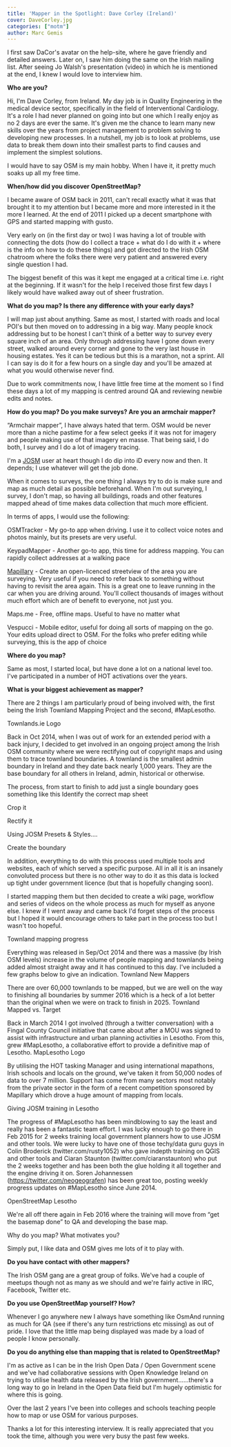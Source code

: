 ```yaml
---
title: 'Mapper in the Spotlight: Dave Corley (Ireland)'
cover: DaveCorley.jpg
categories: ["motm"]
author: Marc Gemis
---
```


I first saw DaCor's avatar on the help-site, where he gave friendly and detailed answers. Later on, I saw him doing the same on the Irish mailing list. After seeing Jo Walsh's presentation (video) in which he is mentioned at the end, I knew I would love to interview him.

**Who are you?**

Hi, I'm Dave Corley, from Ireland. My day job is in Quality Engineering in the medical device sector, specifically in the field of Interventional Cardiology. It's a role I had never planned on going into but one which I really enjoy as no 2 days are ever the same. It's given me the chance to learn many new skills over the years from project management to problem solving to developing new processes. In a nutshell, my job is to look at problems, use data to break them down into their smallest parts to find causes and implement the simplest solutions.

I would have to say OSM is my main hobby. When I have it, it pretty much soaks up all my free time.

**When/how did you discover OpenStreetMap?**

I became aware of OSM back in 2011, can't recall exactly what it was that brought it to my attention but I became more and more interested in it the more I learned. At the end of 2011 I picked up a decent smartphone with GPS and started mapping with gusto.

Very early on (in the first day or two) I was having a lot of trouble with connecting the dots (how do I collect a trace + what do I do with it + where is the info on how to do these things) and got directed to the Irish OSM chatroom where the folks there were very patient and answered every single question I had.

The biggest benefit of this was it kept me engaged at a critical time i.e. right at the beginning. If it wasn't for the help I received those first few days I likely would have walked away out of sheer frustration.

**What do you map? Is there any difference with your early days?**

I will map just about anything. Same as most, I started with roads and local POI's but then moved on to addressing in a big way. Many people knock addressing but to be honest I can't think of a better way to survey every square inch of an area. Only through addressing have I gone down every street, walked around every corner and gone to the very last house in housing estates. Yes it can be tedious but this is a marathon, not a sprint. All I can say is do it for a few hours on a single day and you'll be amazed at what you would otherwise never find.

Due to work commitments now, I have little free time at the moment so I find these days a lot of my mapping is centred around QA and reviewing newbie edits and notes.

**How do you map? Do you make surveys? Are you an armchair mapper?**

“Armchair mapper”, I have always hated that term. OSM would be never more than a niche pastime for a few select geeks if it was not for imagery and people making use of that imagery en masse. That being said, I do both, I survey and I do a lot of imagery tracing.

I'm a [JOSM](josm.openstreetmap.de) user at heart though I do dip into iD every now and then. It depends; I use whatever will get the job done.

When it comes to surveys, the one thing I always try to do is make sure and map as much detail as possible beforehand. When I'm out surveying, I survey, I don't map, so having all buildings, roads and other features mapped ahead of time makes data collection that much more efficient.

In terms of apps, I would use the following:

OSMTracker - My go-to app when driving. I use it to collect voice notes and photos mainly, but its presets are very useful.

KeypadMapper - Another go-to app, this time for address mapping. You can rapidly collect addresses at a walking pace

[Mapillary](mapillary.com) - Create an open-licenced streetview of the area you are surveying. Very useful if you need to refer back to something without having to revisit the area again. This is a great one to leave running in the car when you are driving around. You'll collect thousands of images without much effort which are of benefit to everyone, not just you.

Maps.me - Free, offline maps. Useful to have no matter what

Vespucci - Mobile editor, useful for doing all sorts of mapping on the go. Your edits upload direct to OSM. For the folks who prefer editing while surveying, this is the app of choice

**Where do you map?**

Same as most, I started local, but have done a lot on a national level too. I've participated in a number of HOT activations over the years.

**What is your biggest achievement as mapper?**

There are 2 things I am particularly proud of being involved with, the first being the Irish Townland Mapping Project and the second, #MapLesotho.

Townlands.ie Logo

Back in Oct 2014, when I was out of work for an extended period with a back injury, I decided to get involved in an ongoing project among the Irish OSM community where we were rectifying out of copyright maps and using them to trace townland boundaries. A townland is the smallest admin boundary in Ireland and they date back nearly 1,000 years. They are the base boundary for all others in Ireland, admin, historical or otherwise.

The process, from start to finish to add just a single boundary goes something like this Identify the correct map sheet

Crop it

Rectify it

Using JOSM Presets & Styles….

Create the boundary

In addition, everything to do with this process used multiple tools and websites, each of which served a specific purpose. All in all it is an insanely convoluted process but there is no other way to do it as this data is locked up tight under government licence (but that is hopefully changing soon).

I started mapping them but then decided to create a wiki page, workflow and series of videos on the whole process as much for myself as anyone else. I knew if I went away and came back I'd forget steps of the process but I hoped it would encourage others to take part in the process too but I wasn't too hopeful.

Townland mapping progress

Everything was released in Sep/Oct 2014 and there was a massive (by Irish OSM levels) increase in the volume of people mapping and townlands being added almost straight away and it has continued to this day. I've included a few graphs below to give an indication. Townland New Mappers

There are over 60,000 townlands to be mapped, but we are well on the way to finishing all boundaries by summer 2016 which is a heck of a lot better than the original when we were on track to finish in 2025. Townland Mapped vs. Target

Back in March 2014 I got involved (through a twitter conversation) with a Fingal County Council initiative that came about after a MOU was signed to assist with infrastructure and urban planning activities in Lesotho. From this, grew #MapLesotho, a collaborative effort to provide a definitive map of Lesotho. MapLesotho Logo

By utilising the HOT tasking Manager and using international mapathons, Irish schools and locals on the ground, we've taken it from 50,000 nodes of data to over 7 million. Support has come from many sectors most notably from the private sector in the form of a recent competition sponsored by Mapillary which drove a huge amount of mapping from locals.

Giving JOSM training in Lesotho

The progress of #MapLesotho has been mindblowing to say the least and really has been a fantastic team effort. I was lucky enough to go there in Feb 2015 for 2 weeks training local government planners how to use JOSM and other tools. We were lucky to have one of those techy/data guru guys in Colin Broderick (twitter.com/rusty1052) who gave indepth training on QGIS and other tools and Ciaran Staunton (twitter.com/ciaranstaunton) who put the 2 weeks together and has been both the glue holding it all together and the engine driving it on. Soren Johannessen (https://twitter.com/neogeografen) has been great too, posting weekly progress updates on #MapLesotho since June 2014.

OpenStreetMap Lesotho

We're all off there again in Feb 2016 where the training will move from “get the basemap done” to QA and developing the base map.

Why do you map? What motivates you?

Simply put, I like data and OSM gives me lots of it to play with.

**Do you have contact with other mappers?**

The Irish OSM gang are a great group of folks. We've had a couple of meetups though not as many as we should and we're fairly active in IRC, Facebook, Twitter etc.

**Do you use OpenStreetMap yourself? How?**

Whenever I go anywhere new I always have something like OsmAnd running as much for QA (see if there's any turn restrictions etc missing) as out of pride. I love that the little map being displayed was made by a load of people I know personally.

**Do you do anything else than mapping that is related to OpenStreetMap?**

I'm as active as I can be in the Irish Open Data / Open Government scene and we've had collaborative sessions with Open Knowledge Ireland on trying to utilise health data released by the Irish government……there's a long way to go in Ireland in the Open Data field but I'm hugely optimistic for where this is going.

Over the last 2 years I've been into colleges and schools teaching people how to map or use OSM for various purposes.

Thanks a lot for this interesting interview. It is really appreciated that you took the time, although you were very busy the past few weeks.
